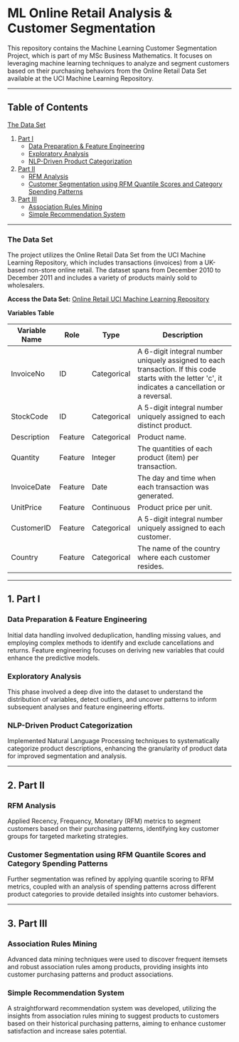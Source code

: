 # ML Online Retail Analysis & Customer Segmentation

This repository contains the Machine Learning Customer Segmentation Project, which is part of my MSc Business Mathematics. 
It focuses on leveraging machine learning techniques to analyze and segment customers based on their purchasing behaviors from the Online Retail Data Set available at the UCI Machine Learning Repository.

***

## Table of Contents
   [The Data Set](#the-data-set)
1. [Part I](#1-part-i)
   - [Data Preparation & Feature Engineering](#data-preparation--feature-engineering)
   - [Exploratory Analysis](#exploratory-analysis)
   - [NLP-Driven Product Categorization](#nlp-driven-product-categorization)
2. [Part II](#2-part-ii)
   - [RFM Analysis](#rfm-analysis)
   - [Customer Segmentation using RFM Quantile Scores and Category Spending Patterns](#customer-segmentation-using-rfm-quantile-scores-and-category-spending-patterns)
3. [Part III](#3-part-iii)
   - [Association Rules Mining](#association-rules-mining)
   - [Simple Recommendation System](#simple-recommendation-system)
  
***

### The Data Set

The project utilizes the Online Retail Data Set from the UCI Machine Learning Repository, which includes transactions (invoices) from a UK-based non-store online retail. 
The dataset spans from December 2010 to December 2011 and includes a variety of products mainly sold to wholesalers.

**Access the Data Set:** [Online Retail UCI Machine Learning Repository](https://archive.ics.uci.edu/ml/datasets/Online+Retail)

**Variables Table**

| Variable Name | Role       | Type         | Description                                                        |
|---------------|------------|--------------|--------------------------------------------------------------------|
| InvoiceNo     | ID         | Categorical  | A 6-digit integral number uniquely assigned to each transaction. If this code starts with the letter 'c', it indicates a cancellation or a reversal. |
| StockCode     | ID         | Categorical  | A 5-digit integral number uniquely assigned to each distinct product. |
| Description   | Feature    | Categorical  | Product name.                                                      |
| Quantity      | Feature    | Integer      | The quantities of each product (item) per transaction.              |
| InvoiceDate   | Feature    | Date         | The day and time when each transaction was generated.               |
| UnitPrice     | Feature    | Continuous   | Product price per unit.                                            |
| CustomerID    | Feature    | Categorical  | A 5-digit integral number uniquely assigned to each customer.       |
| Country       | Feature    | Categorical  | The name of the country where each customer resides.                |

***

## 1. Part I

### Data Preparation & Feature Engineering
Initial data handling involved deduplication, handling missing values, and employing complex methods to identify and exclude cancellations and returns. Feature engineering focuses on deriving new variables that could enhance the predictive models.

### Exploratory Analysis
This phase involved a deep dive into the dataset to understand the distribution of variables, detect outliers, and uncover patterns to inform subsequent analyses and feature engineering efforts.

### NLP-Driven Product Categorization
Implemented Natural Language Processing techniques to systematically categorize product descriptions, enhancing the granularity of product data for improved segmentation and analysis.

***

## 2. Part II

### RFM Analysis
Applied Recency, Frequency, Monetary (RFM) metrics to segment customers based on their purchasing patterns, identifying key customer groups for targeted marketing strategies.

### Customer Segmentation using RFM Quantile Scores and Category Spending Patterns
Further segmentation was refined by applying quantile scoring to RFM metrics, coupled with an analysis of spending patterns across different product categories to provide detailed insights into customer behaviors.

***

## 3. Part III

### Association Rules Mining
Advanced data mining techniques were used to discover frequent itemsets and robust association rules among products, providing insights into customer purchasing patterns and product associations.

### Simple Recommendation System
A straightforward recommendation system was developed, utilizing the insights from association rules mining to suggest products to customers based on their historical purchasing patterns, aiming to enhance customer satisfaction and increase sales potential.
